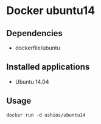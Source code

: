 Docker ubuntu14
==================

Dependencies
------------

- dockerfile/ubuntu

Installed applications
-----------------------

- Ubuntu 14.04

Usage
-----

    docker run -d ushios/ubuntu14
